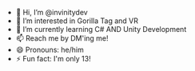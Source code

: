 - 👋 Hi, I’m @invinitydev
- 👀 I’m interested in Gorilla Tag and VR
- 🌱 I’m currently learning C# AND Unity Development
- 📫 Reach me by DM'ing me!
- 😄 Pronouns: he/him
- ⚡ Fun fact: I'm only 13!

<!---
invinitydev/invinitydev is a ✨ special ✨ repository because its `README.md` (this file) appears on your GitHub profile.
You can click the Preview link to take a look at your changes.
--->
